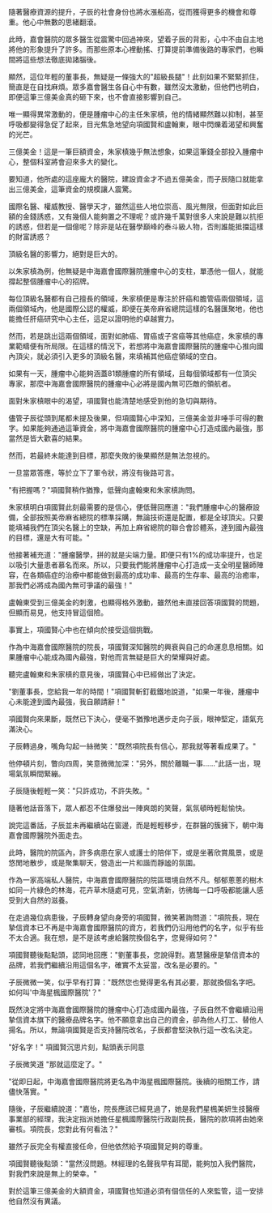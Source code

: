 隨著醫療資源的提升，子辰的社會身份也將水漲船高，從而獲得更多的機會和尊重。他心中無數的思緒翻滾。

此時，嘉會醫院的眾多醫生從震驚中回過神來，望着子辰的背影，心中不由自主地將他的形象提升了許多。而那些原本心裡動搖、打算提前準備後路的專家們，也瞬間將這些想法徹底拋諸腦後。

顯然，這位年輕的董事長，無疑是一條強大的"超級長腿"！此刻如果不緊緊抓住，簡直是在自找麻煩。眾多嘉會醫生各自心中有數，雖然沒太激動，但他們也明白，即便這筆三億美金真的砸下來，也不會直接影響到自己。

唯一顯得異常激動的，便是腫瘤中心的主任朱家槙，他的情緒顯然難以抑制，甚至呼吸都變得急促了起來，目光焦急地望向項國賢和盧翰東，眼中閃爍着渴望和興奮的光芒。

三億美金！這是一筆巨額資金，朱家槙幾乎無法想象，如果這筆錢全部投入腫瘤中心，整個科室將會迎來多大的變化。

要知道，他所處的這座龐大的醫院，建設資金才不過五億美金，而子辰隨口就能拿出三億美金，這筆資金的規模讓人震驚。

國際名醫、權威教授、醫學天才，雖然這些人地位崇高、風光無限，但面對如此巨額的金錢誘惑，又有幾個人能夠置之不理呢？或許幾千萬對很多人來說是難以抗拒的誘惑，但若是一個億呢？除非是站在醫學巔峰的泰斗級人物，否則誰能抵擋這樣的財富誘惑？

頂級名醫的影響力，絕對是巨大的。

以朱家槙為例，他無疑是中海嘉會國際醫院腫瘤中心的支柱，單憑他一個人，就能撐起整個腫瘤中心的招牌。

每位頂級名醫都有自己擅長的領域，朱家槙便是專注於肝癌和膽管癌兩個領域，這兩個領域內，他是國際公認的權威，即便在美帝麻省總院這樣的名醫匯聚地，他也能擔任肝癌研究中心主任，這足以證明他的卓越實力。

然而，若是跳出這兩個領域，面對如肺癌、胃癌或子宮癌等其他癌症，朱家槙的專業範疇便有所局限。在這樣的情況下，若想將中海嘉會國際醫院的腫瘤中心推向國內頂尖，就必須引入更多的頂級名醫，來填補其他癌症領域的空白。

如果有一天，腫瘤中心能夠涵蓋81類腫瘤的所有領域，且每個領域都有一位頂尖專家，那麼中海嘉會國際醫院的腫瘤中心必將是國內無可匹敵的領航者。

面對朱家槙眼中的渴望，項國賢也能清楚地感受到他的急切與期待。

儘管子辰從頭到尾都未提及後果，但項國賢心中深知，三億美金並非唾手可得的數字。如果能夠通過這筆資金，將中海嘉會國際醫院的腫瘤中心打造成國內最強，那當然是皆大歡喜的結果。

然而，若最終未能達到目標，那麼失敗的後果顯然是無法忽視的。

一旦當眾答應，等於立下了軍令狀，將沒有後路可言。

"有把握嗎？"項國賢稍作猶豫，低聲向盧翰東和朱家槙詢問。

朱家槙明白項國賢此刻最需要的是信心，便低聲回應道："我們腫瘤中心的醫療設備，全部按照美帝麻省總院的標準採購，無論技術還是配置，都是全球頂尖。只要能填補我們在頂尖名醫上的空缺，再加上麻省總院的聯合會診體系，達到國內最強的目標，還是大有可能。"

他接著補充道："腫瘤醫學，拼的就是尖端力量。即便只有1%的成功率提升，也足以吸引大量患者慕名而來。所以，只要我們能將腫瘤中心打造成一支全明星醫師陣容，在各類癌症的治療中都能做到最高的成功率、最高的生存率、最高的治癒率，那我們必將成為國內無可爭議的最強！"

盧翰東受到三億美金的刺激，也顯得格外激動，雖然他未直接回答項國賢的問題，但顯而易見，他支持冒這個險。

事實上，項國賢心中也在傾向於接受這個挑戰。

作為中海嘉會國際醫院的院長，項國賢深知醫院的興衰與自己的命運息息相關。如果腫瘤中心能成為國內最強，對他而言無疑是巨大的榮耀與好處。

聽完盧翰東和朱家槙的意見後，項國賢心中已經做出了決定。

"劉董事長，您給我一年的時間！"項國賢斬釘截鐵地說道，"如果一年後，腫瘤中心未能達到國內最強，我自願請辭！"

項國賢向來果斷，既然已下決心，便毫不猶豫地邁步走向子辰，眼神堅定，語氣充滿決心。

子辰轉過身，嘴角勾起一絲微笑："既然項院長有信心，那我就等著看成果了。"

他停頓片刻，瞥向四周，笑意微微加深："另外，關於離職一事……"此話一出，現場氣氛瞬間緊繃。

子辰隨後輕輕一笑："只許成功，不許失敗。"

隨著他話音落下，眾人都忍不住爆發出一陣爽朗的笑聲，氣氛頓時輕鬆愉快。

說完這番話，子辰並未再繼續站在窗邊，而是輕輕移步，在群醫的簇擁下，朝中海嘉會國際醫院外面走去。

此時，醫院的院區內，許多病患在家人或護士的陪伴下，或是坐著欣賞風景，或是悠閒地散步，或是聚集聊天，營造出一片和諧而靜謐的氛圍。

作為一家高端私人醫院，中海嘉會國際醫院的院區環境自然不凡。郁郁蔥蔥的樹木如同一片綠色的林海，花卉草木隨處可見，空氣清新，彷彿每一口呼吸都能讓人感受到大自然的滋養。

在走過幾位病患後，子辰轉身望向身旁的項國賢，微笑著詢問道："項院長，現在摯信資本已不再是中海嘉會國際醫院的資方，若我們仍沿用他們的名字，似乎有些不太合適。我在想，是不是該考慮給醫院換個名字，您覺得如何？"

項國賢聽後點點頭，認同地回應："劉董事長，您說得對。嘉慧醫療是摯信資本的品牌，若我們繼續沿用這個名字，確實不太妥當，改名是必要的。"

子辰微微一笑，似乎早有打算："既然您也覺得更名有其必要，那就換個名字吧。如何叫'中海星楓國際醫院'？"

既然決定將中海嘉會國際醫院的腫瘤中心打造成國內最強，子辰自然不會繼續沿用摯信資本旗下的醫療品牌名字。他不願意拿出自己的資金，卻為他人打工、替他人揚名。所以，無論項國賢是否支持醫院改名，子辰都會堅決執行這一改名決定。

"好名字！"
項國賢沉思片刻，點頭表示同意

子辰微笑道
"那就這麼定了。"

"從即日起，中海嘉會國際醫院將更名為中海星楓國際醫院。後續的相關工作，請儘快落實。"

隨後，子辰繼續說道："嘉怡，院長應該已經見過了，她是我們星楓美妍生技醫療事業部的經理，我決定指派她擔任星楓國際醫院行政副院長，醫院的款項將由她來審核。項院長，您對此有何看法？"

雖然子辰完全有權直接任命，但他依然給予項國賢足夠的尊重。

項國賢聽後點頭："當然沒問題。林經理的名聲我早有耳聞，能夠加入我們醫院，對我們來說是無上的榮幸。"

對於這筆三億美金的大額資金，項國賢也知道必須有個信任的人來監管，這一安排他自然沒有異議。